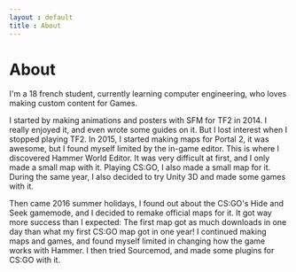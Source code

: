 ```yaml
---
layout : default
title : About
---
```


# About

I'm a 18 french student, currently learning computer engineering, who loves making custom content for Games.

I started by making animations and posters with SFM for TF2 in 2014. I really enjoyed it, and even wrote some guides on it. But I lost interest when I stopped playing TF2.
In 2015, I started making maps for Portal 2, it was awesome, but I found myself limited by the in-game editor. This is where I discovered Hammer World Editor. It was very difficult at first, and I only made a small map with it. Playing CS:GO, I also made a small map for it.
During the same year, I also decided to try Unity 3D and made some games with it.

Then came 2016 summer holidays, I found out about the CS:GO's Hide and Seek gamemode, and I decided to remake official maps for it. It got way more success than I expected: The first map got as much downloads in one day than what my first CS:GO map got in one year!
I continued making maps and games, and found myself limited in changing how the game works with Hammer. I then tried Sourcemod, and made some plugins for CS:GO with it.
